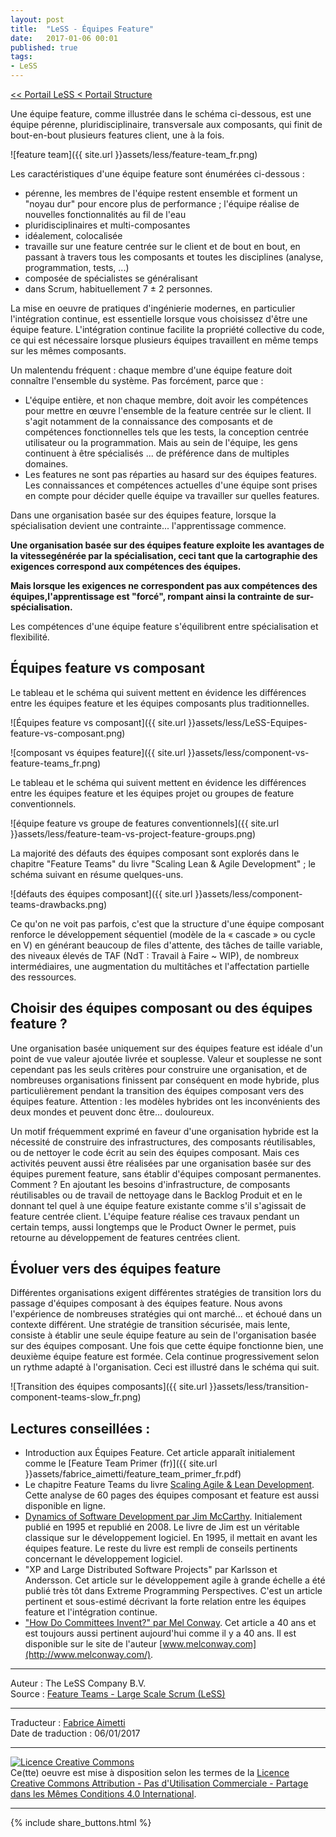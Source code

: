 ```yaml
---
layout: post
title:  "LeSS - Équipes Feature"
date:   2017-01-06 00:01
published: true
tags:
- LeSS
---
```


[<< Portail LeSS < Portail Structure](http://www.les-traducteurs-agiles.org/2016/12/26/less-portail-structure.html)

Une équipe feature, comme illustrée dans le schéma ci-dessous, est une équipe pérenne, pluridisciplinaire, transversale aux composants, qui finit de bout-en-bout plusieurs features client, une à la fois.

![feature team]({{ site.url }}assets/less/feature-team_fr.png)

Les caractéristiques d'une équipe feature sont énumérées ci-dessous :

* pérenne, les membres de l'équipe restent ensemble et forment un "noyau dur" pour encore plus de performance ; l'équipe réalise de nouvelles fonctionnalités au fil de l'eau
* pluridisciplinaires et multi-composantes
* idéalement, colocalisée
* travaille sur une feature centrée sur le client et de bout en bout, en passant à travers tous les composants et toutes les disciplines (analyse, programmation, tests, ...)
* composée de spécialistes se généralisant
* dans Scrum, habituellement 7 ± 2 personnes.


La mise en oeuvre de pratiques d'ingénierie modernes, en particulier l'intégration continue, est essentielle lorsque vous choisissez d'être une équipe feature. L'intégration continue facilite la propriété collective du code, ce qui est nécessaire lorsque plusieurs équipes travaillent en même temps sur les mêmes composants.

Un malentendu fréquent : chaque membre d'une équipe feature doit connaître l'ensemble du système. Pas forcément, parce que :

* L'équipe entière, et non chaque membre, doit avoir les compétences pour mettre en œuvre l'ensemble de la feature centrée sur le client. Il s'agit notamment de la connaissance des composants et de compétences fonctionnelles tels que les tests, la conception centrée utilisateur ou la programmation. Mais au sein de l'équipe, les gens continuent à être spécialisés ... de préférence dans de multiples domaines.
* Les features ne sont pas réparties au hasard sur des équipes features. Les connaissances et compétences actuelles d'une équipe sont prises en compte pour décider quelle équipe va travailler sur quelles features.


Dans une organisation basée sur des équipes feature, lorsque la spécialisation devient une contrainte... l'apprentissage commence.

**Une organisation basée sur des équipes feature exploite les avantages de la vitessegénérée par la spécialisation, ceci tant que la cartographie des exigences correspond aux compétences des équipes.**

**Mais lorsque les exigences ne correspondent pas aux compétences des équipes,l'apprentissage est "forcé", rompant ainsi la contrainte de sur-spécialisation.**

Les compétences d'une équipe feature s'équilibrent entre spécialisation et flexibilité.

## Équipes feature vs composant

Le tableau et le schéma qui suivent mettent en évidence les différences entre les équipes feature et les équipes composants plus traditionnelles.

![Équipes feature vs composant]({{ site.url }}assets/less/LeSS-Equipes-feature-vs-composant.png)

![composant vs équipes feature]({{ site.url }}assets/less/component-vs-feature-teams_fr.png)

Le tableau et le schéma qui suivent mettent en évidence les différences entre les équipes feature et les équipes projet ou groupes de feature conventionnels.

![équipe feature vs groupe de features conventionnels]({{ site.url }}assets/less/feature-team-vs-project-feature-groups.png)

La majorité des défauts des équipes composant sont explorés dans le chapitre "Feature Teams" du livre "Scaling Lean & Agile Development" ; le schéma suivant en résume quelques-uns.

![défauts des équipes composant]({{ site.url }}assets/less/component-teams-drawbacks.png)

Ce qu'on ne voit pas parfois, c'est que la structure d'une équipe composant renforce le développement séquentiel (modèle de la « cascade » ou cycle en V) en générant beaucoup de files d'attente, des tâches de taille variable, des niveaux élevés de TAF (NdT : Travail à Faire ~ WIP), de nombreux intermédiaires, une augmentation du multitâches et l'affectation partielle des ressources.

## Choisir des équipes composant ou des équipes feature ?

Une organisation basée uniquement sur des équipes feature est idéale d'un point de vue valeur ajoutée livrée et souplesse. Valeur et souplesse ne sont cependant pas les seuls critères pour construire une organisation, et de nombreuses organisations finissent par conséquent en mode hybride, plus particulièrement pendant la transition des équipes composant vers des équipes feature. Attention : les modèles hybrides ont les inconvénients des deux mondes et peuvent donc être... douloureux.

Un motif fréquemment exprimé en faveur d'une organisation hybride est la nécessité de construire des infrastructures, des composants réutilisables, ou de nettoyer le code écrit au sein des équipes composant. Mais ces activités peuvent aussi être réalisées par une organisation basée sur des équipes purement feature, sans établir d'équipes composant permanentes. Comment ? En ajoutant les besoins d'infrastructure, de composants réutilisables ou de travail de nettoyage dans le Backlog Produit et en le donnant tel quel à une équipe feature existante comme s'il s'agissait de feature centrée client. L'équipe feature réalise ces travaux pendant un certain temps, aussi longtemps que le Product Owner le permet, puis retourne au développement de features centrées client.

## Évoluer vers des équipes feature

Différentes organisations exigent différentes stratégies de transition lors du passage d'équipes composant à des équipes feature. Nous avons l'expérience de nombreuses stratégies qui ont marché... et échoué dans un contexte différent. Une stratégie de transition sécurisée, mais lente, consiste à établir une seule équipe feature au sein de l'organisation basée sur des équipes composant. Une fois que cette équipe fonctionne bien, une deuxième équipe feature est formée. Cela continue progressivement selon un rythme adapté à l'organisation. Ceci est illustré dans le schéma qui suit.

![Transition des équipes composants]({{ site.url }}assets/less/transition-component-teams-slow_fr.png)

## Lectures conseillées :

* Introduction aux Équipes Feature. Cet article apparaît initialement comme le [Feature Team Primer (fr)]({{ site.url }}assets/fabrice_aimetti/feature_team_primer_fr.pdf)
* Le chapitre Feature Teams du livre [Scaling Agile & Lean Development](https://www.amazon.com/Scaling-Lean-Agile-Development-Organizational/dp/0321480961). Cette analyse de 60 pages des équipes composant et feature est aussi disponible en ligne.
* [Dynamics of Software Development par Jim McCarthy](https://www.amazon.com/Dynamics-Software-Development-Jim-McCarthy/dp/1556158238). Initialement publié en 1995 et republié en 2008. Le livre de Jim est un véritable classique sur le développement logiciel. En 1995, il mettait en avant les équipes feature. Le reste du livre est rempli de conseils pertinents concernant le développement logiciel.
* "XP and Large Distributed Software Projects" par Karlsson et Andersson. Cet article sur le développement agile à grande échelle a été publié très tôt dans Extreme Programming Perspectives. C'est un article pertinent et sous-estimé décrivant la forte relation entre les équipes feature et l'intégration continue.
* ["How Do Committees Invent?" par Mel Conway](http://www.melconway.com/research/committees.html). Cet article a 40 ans et est toujours aussi pertinent aujourd'hui comme il y a 40 ans. Il est disponible sur le site de l'auteur [www.melconway.com](http://www.melconway.com/).


---
Auteur : The LeSS Company B.V.  
Source : [Feature Teams - Large Scale Scrum (LeSS)](http://less.works/less/structure/feature-teams.html)  

---
Traducteur : [Fabrice Aimetti](http://www.fabrice-aimetti.fr/)  
Date de traduction : 06/01/2017  

---

<a rel="license" href="http://creativecommons.org/licenses/by-nc-sa/4.0/"><img alt="Licence Creative Commons" style="border-width:0" src="http://i.creativecommons.org/l/by-nc-sa/4.0/88x31.png" /></a><br />Ce(tte) oeuvre est mise à disposition selon les termes de la <a rel="license" href="http://creativecommons.org/licenses/by-nc-sa/4.0/">Licence Creative Commons Attribution - Pas d'Utilisation Commerciale - Partage dans les Mêmes Conditions 4.0 International</a>.

---

{% include share_buttons.html %}
